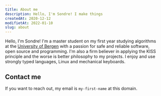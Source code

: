 ```yaml
---
title: About me
description: Hello, I'm Sondre! I make things
createdAt: 2020-12-12
modifietAt: 2022-01-10
slug: about
---
```


Hello, I'm Sondre! I'm a master student on my first year studying algorithms at the
[University of Bergen](https://www.uib.no/) with a passion for safe and reliable
software, open source and programming. I'm also a firm believer in applying the KISS principle
and the worse is better philosophy to my projects. I enjoy and use strongly
typed languages, Linux and mechanical keyboards.

## Contact me

If you want to reach out, my email is `my-first-name` at this domain.
